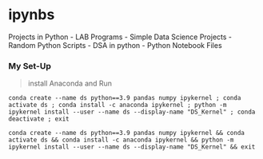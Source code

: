 # ipynbs
Projects in Python - LAB Programs - Simple Data Science Projects - Random Python Scripts - DSA in python -  Python Notebook Files 

### My Set-Up

> install Anaconda and Run 


```Win:
conda create --name ds python==3.9 pandas numpy ipykernel ; conda activate ds ; conda install -c anaconda ipykernel ; python -m ipykernel install --user --name ds --display-name "DS_Kernel" ; conda deactivate ; exit
```

```Shell:
conda create --name ds python==3.9 pandas numpy ipykernel && conda activate ds && conda install -c anaconda ipykernel && python -m ipykernel install --user --name ds --display-name "DS_Kernel" && exit
```

